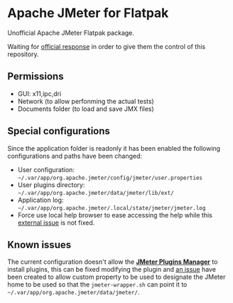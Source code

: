 # Apache JMeter for Flatpak

Unofficial Apache JMeter Flatpak package.

Waiting for [official response](https://bz.apache.org/bugzilla/show_bug.cgi?id=66258) in order to give them the control of this repository.

## Permissions

- GUI: x11,ipc,dri
- Network (to allow perfonming the actual tests)
- Documents folder (to load and save JMX files)

## Special configurations

Since the application folder is readonly it has been enabled the following configurations and paths have been changed:

- User configuration: `~/.var/app/org.apache.jmeter/config/jmeter/user.properties`
- User plugins directory: `~/.var/app/org.apache.jmeter/data/jmeter/lib/ext/`
- Application log: `~/.var/app/org.apache.jmeter/.local/state/jmeter/jmeter.log`
- Force use local help browser to ease accessing the help while this [external issue](https://github.com/flathub/org.freedesktop.Sdk.Extension.openjdk17/issues/1) is not fixed.

## Known issues

The current configuration doesn't allow the **[JMeter Plugins Manager](https://github.com/undera/jmeter-plugins-manager)** to install plugins, this can be fixed modifying the plugin and [an issue](https://groups.google.com/g/jmeter-plugins/c/-rJeqHz8lCw) have been created to allow custom property to be used to designate the JMeter home to be used so that the `jmeter-wrapper.sh` can point it to `~/.var/app/org.apache.jmeter/data/jmeter/`.
